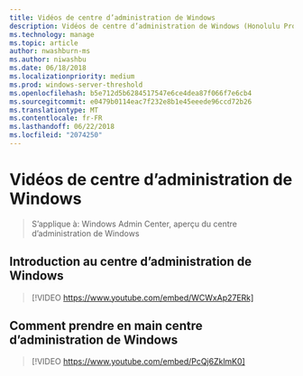 ```yaml
---
title: Vidéos de centre d’administration de Windows
description: Vidéos de centre d’administration de Windows (Honolulu Project)
ms.technology: manage
ms.topic: article
author: nwashburn-ms
ms.author: niwashbu
ms.date: 06/18/2018
ms.localizationpriority: medium
ms.prod: windows-server-threshold
ms.openlocfilehash: b5e712d5b6284517547e6ce4dea87f066f7e6cb4
ms.sourcegitcommit: e0479b0114eac7f232e8b1e45eeede96ccd72b26
ms.translationtype: MT
ms.contentlocale: fr-FR
ms.lasthandoff: 06/22/2018
ms.locfileid: "2074250"
---
```

# <a name="windows-admin-center-videos"></a>Vidéos de centre d’administration de Windows

>S’applique à: Windows Admin Center, aperçu du centre d’administration de Windows

## <a name="introduction-to-windows-admin-center"></a>Introduction au centre d’administration de Windows
>[!VIDEO https://www.youtube.com/embed/WCWxAp27ERk]

## <a name="how-to-get-started-with-windows-admin-center"></a>Comment prendre en main centre d’administration de Windows
>[!VIDEO https://www.youtube.com/embed/PcQj6ZklmK0]